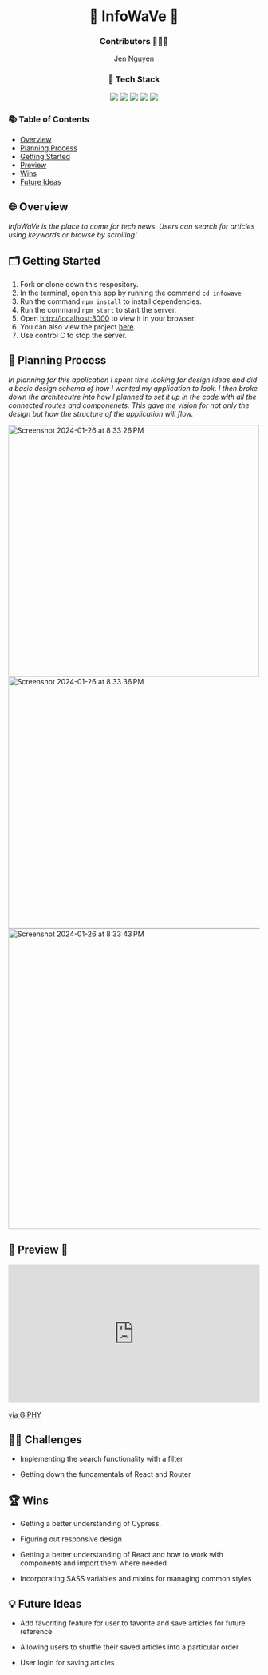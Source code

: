 <div align='center'>
 <h1> 🌊 InfoWaVe 🌊 </h1>

### Contributors 👩🏻‍💻

[Jen Nguyen](http://github.com/jnguyen615)

### 📂 Tech Stack

<img src="https://img.shields.io/badge/react%20-%236a0dad.svg?&style=for-the-badge&logo=react&logoColor=%8f4db2"/>
<img src="https://img.shields.io/badge/React_Router-6a0dad?style=for-the-badge&logo=react-router&logoColor=white"/>
<img src="https://img.shields.io/badge/GitHub-39FF14?style=for-the-badge&logo=github&logoColor=white"/>
<img src="https://img.shields.io/badge/VSCode-6a0dad?style=for-the-badge&logo=visual%20studio%20code&logoColor=white"/>
<img src="https://img.shields.io/badge/Sass-6a0dad?style=for-the-badge&logo=sass&logoColor=white"/>
</div>

### 📚 Table of Contents

- [Overview](#overview)
- [Planning Process](#planning-process)
- [Getting Started](#getting-started)
- [Preview](#preview)
- [Wins](#wins)
- [Future Ideas](#future-ideas)

<h2  id="overview"> 🌐 Overview </h2>

_InfoWaVe is the place to come for tech news. Users can search for articles using keywords or browse by scrolling!_

<h2  id="getting-started">🗂️ Getting Started </h2>

1. Fork or clone down this respository.
2. In the terminal, open this app by running the command `cd infowave`
3. Run the command `npm install` to install dependencies.
4. Run the command `npm start` to start the server.
5. Open [http://localhost:3000](http://localhost:3000) to view it in your browser.
6. You can also view the project <a href="ffxiv-mount-companion-7aigj2w0p-jen-nguyens-projects.vercel.app">here</a>.
7. Use control C to stop the server.
<!-- 8. To test, run the command `node_modules/.bin/cypress open`. -->

<h2  id="planning"> 📝 Planning Process </h2>

_In planning for this application I spent time looking for design ideas and did a basic design schema of how I wanted my application to look. I then broke down the architecutre into how I planned to set it up in the code with all the connected routes and componenets. This gave me vision for not only the design but how the structure of the application will flow._

<img width="503" alt="Screenshot 2024-01-26 at 8 33 26 PM" src="https://github.com/Jnguyen615/InfoWaVe/assets/119434450/e92c0a85-8d7e-4489-a46d-866ccf41dee4">
<img width="505" alt="Screenshot 2024-01-26 at 8 33 36 PM" src="https://github.com/Jnguyen615/InfoWaVe/assets/119434450/36ba78ae-f04f-4e50-89d4-b85cca8d2440">
<img width="601" alt="Screenshot 2024-01-26 at 8 33 43 PM" src="https://github.com/Jnguyen615/InfoWaVe/assets/119434450/4279d29c-2116-49fe-88d4-577c53954d07">

<h2  id="preview"> 🎥 Preview 📱 </h2>
<div style="width:100%;height:0;padding-bottom:55%;position:relative;"><iframe src="https://giphy.com/embed/DS6cTF5WwUYM0zVV38" width="100%" height="100%" style="position:absolute" frameBorder="0" class="giphy-embed" allowFullScreen></iframe></div><p><a href="https://giphy.com/gifs/infowave-DS6cTF5WwUYM0zVV38">via GIPHY</a></p>
<h2 id="challenges">💪🏻 Challenges </h2>



- Implementing the search functionality with a filter

- Getting down the fundamentals of React and Router

<h2 id="wins">🏆 Wins </h2>
  
 - Getting a better understanding of Cypress.

- Figuring out responsive design

- Getting a better understanding of React and how to work with components and import them where needed

- Incorporating SASS variables and mixins for managing common styles

<h2 id="future-ideas">💡 Future Ideas </h2>

- Add favoriting feature for user to favorite and save articles for future reference

- Allowing users to shuffle their saved articles into a particular order

- User login for saving articles
